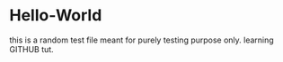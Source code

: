# Hello-World
this is a random test file meant for purely testing purpose only.
learning GITHUB tut.
